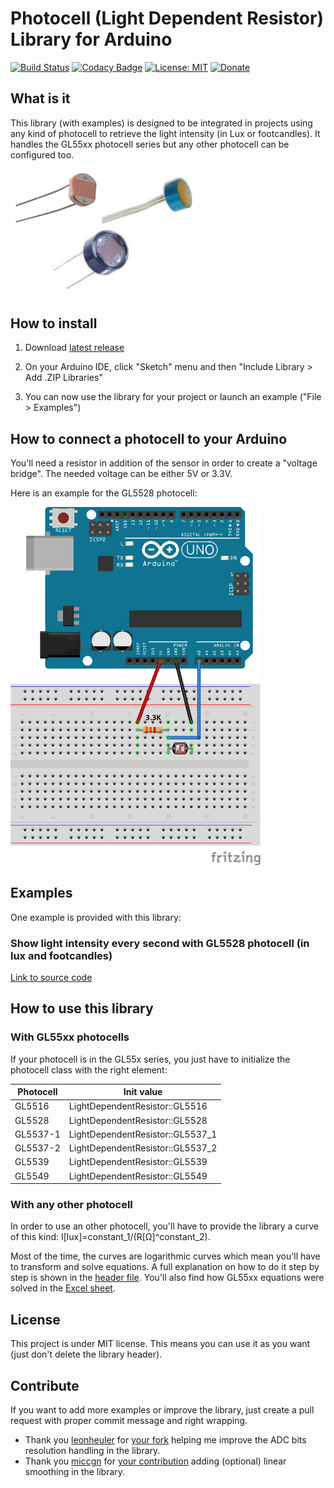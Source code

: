 # Photocell (Light Dependent Resistor) Library for Arduino
[![Build Status](https://travis-ci.org/QuentinCG/Arduino-Light-Dependent-Resistor-Library.svg?branch=master)](https://travis-ci.org/QuentinCG/Arduino-Light-Dependent-Resistor-Library) [![Codacy Badge](https://api.codacy.com/project/badge/Grade/177885b432f443e587a0103162919efc)](https://www.codacy.com/manual/QuentinCG/Arduino-Light-Dependent-Resistor-Library?utm_source=github.com&amp;utm_medium=referral&amp;utm_content=QuentinCG/Arduino-Light-Dependent-Resistor-Library&amp;utm_campaign=Badge_Grade) [![License: MIT](https://img.shields.io/badge/License-MIT-brightgreen.svg)](https://github.com/QuentinCG/Arduino-Light-Dependent-Resistor-Library/blob/master/LICENSE.md) [![Donate](https://img.shields.io/badge/Donate-PayPal-blue.svg)](https://paypal.me/QuentinCG)

## What is it

This library (with examples) is designed to be integrated in projects using any kind of photocell to retrieve the light intensity (in Lux or footcandles).
It handles the GL55xx photocell series but any other photocell can be configured too.

<img src="device.png" width="300">

## How to install

1) Download <a target="_blank" href="https://github.com/QuentinCG/Arduino-Light-Dependent-Resistor-Library/releases">latest release</a>

2) On your Arduino IDE, click "Sketch" menu and then "Include Library > Add .ZIP Libraries"

3) You can now use the library for your project or launch an example ("File > Examples")

## How to connect a photocell to your Arduino

You'll need a resistor in addition of the sensor in order to create a "voltage bridge".
The needed voltage can be either 5V or 3.3V.

Here is an example for the GL5528 photocell:

<img src="schematics.png" width="400">

## Examples

One example is provided with this library:

### Show light intensity every second with GL5528 photocell (in lux and footcandles)
<a target="_blank" href="https://github.com/QuentinCG/Arduino-Light-Dependent-Resistor-Library/blob/master/examples/GL5528BasicExample/GL5528BasicExample.ino">Link to source code</a>

## How to use this library

### With GL55xx photocells

If your photocell is in the GL55x series, you just have to initialize the photocell class with the right element:

|Photocell|Init value                      |
|-------- |--------                        |
|GL5516   |LightDependentResistor::GL5516  |
|GL5528   |LightDependentResistor::GL5528  |
|GL5537-1 |LightDependentResistor::GL5537_1|
|GL5537-2 |LightDependentResistor::GL5537_2|
|GL5539   |LightDependentResistor::GL5539  |
|GL5549   |LightDependentResistor::GL5549  |

### With any other photocell

In order to use an other photocell, you'll have to provide the library a curve of this kind: I[lux]=constant_1/(R[Ω]^constant_2).

Most of the time, the curves are logarithmic curves which mean you'll have to transform and solve equations.
A full explanation on how to do it step by step is shown in the <a href="https://github.com/QuentinCG/Arduino-Light-Dependent-Resistor-Library/blob/master/LightDependentResistor.h">header file</a>.
You'll also find how GL55xx equations were solved in the <a href="https://github.com/QuentinCG/Arduino-Light-Dependent-Resistor-Library/blob/master/doc/GL55_calculation.xls">Excel sheet</a>.

## License

This project is under MIT license. This means you can use it as you want (just don't delete the library header).

## Contribute

If you want to add more examples or improve the library, just create a pull request with proper commit message and right wrapping.


 - Thank you [leonheuler](https://github.com/leonheuler/) for [your fork](https://github.com/leonheuler/Arduino-Light-Dependent-Resistor-Library) helping me improve the ADC bits resolution handling in the library.
 - Thank you [miccgn](https://github.com/miccgn) for [your contribution](https://github.com/QuentinCG/Arduino-Light-Dependent-Resistor-Library/pull/8) adding (optional) linear smoothing in the library.
